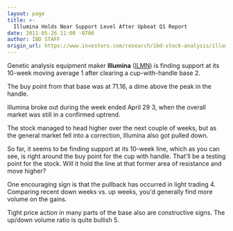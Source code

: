 ```yaml
---
layout: page
title: >-
  Illumina Holds Near Support Level After Upbeat Q1 Report
date: 2011-05-26 11:00 -0700
author: IBD STAFF
origin_url: https://www.investors.com/research/ibd-stock-analysis/illumina-holds-near-support-level-after-upbeat-q1-report/
---
```





Genetic analysis equipment maker **Illumina** ([ILMN](https://research.investors.com/quote.aspx?symbol=ILMN)) is finding support at its 10-week moving average 1 after clearing a cup-with-handle base 2.

  

The buy point from that base was at 71.16, a dime above the peak in the handle.

  

Illumina broke out during the week ended April 29 3, when the overall market was still in a confirmed uptrend.

  

The stock managed to head higher over the next couple of weeks, but as the general market fell into a correction, Illumina also got pulled down.

  

So far, it seems to be finding support at its 10-week line, which as you can see, is right around the buy point for the cup with handle. That'll be a testing point for the stock. Will it hold the line at that former area of resistance and move higher?

  

One encouraging sign is that the pullback has occurred in light trading 4. Comparing recent down weeks vs. up weeks, you'd generally find more volume on the gains.

  

Tight price action in many parts of the base also are constructive signs. The up/down volume ratio is quite bullish 5.




